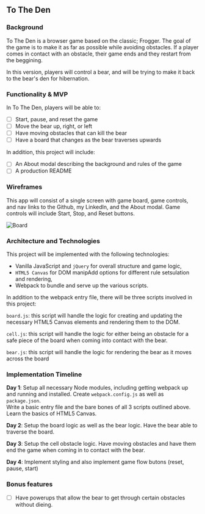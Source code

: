 ## To The Den

### Background

To The Den is a browser game based on the classic; Frogger.  The goal of the game
is to make it as far as possible while avoiding obstacles.  If a player comes in
contact with an obstacle, their game ends and they restart from the beggining.

In this version, players will control a bear, and will be trying to make it back
to the bear's den for hibernation.  

### Functionality & MVP

In To The Den, players will be able to:

- [ ] Start, pause, and reset the game
- [ ] Move the bear up, right, or left
- [ ] Have moving obstacles that can kill the bear
- [ ] Have a board that changes as the bear traverses upwards

In addition, this project will include:

- [ ] An About modal describing the background and rules of the game
- [ ] A production README

### Wireframes

This app will consist of a single screen with game board, game controls, and nav
links to the Github, my LinkedIn, and the About modal.  Game controls will include
Start, Stop, and Reset buttons.  

![Board](https://github.com/semaurer/ToTheDen/blob/master/wireframes/board.png)

### Architecture and Technologies

This project will be implemented with the following technologies:

- Vanilla JavaScript and `jQuery` for overall structure and game logic,
- `HTML5 Canvas` for DOM manipAdd options for different rule setsulation and rendering,
- Webpack to bundle and serve up the various scripts.

In addition to the webpack entry file, there will be three scripts involved in this project:

`board.js`: this script will handle the logic for creating and updating the necessary
HTML5 Canvas elements and rendering them to the DOM.

`cell.js`: this script will handle the logic for either being an obstacle for a safe piece
of the board when coming into contact with the bear.  

`bear.js`: this script will handle the logic for rendering the bear as it moves
across the board

### Implementation Timeline

**Day 1**: Setup all necessary Node modules, including getting webpack up and
running and installed.  Create `webpack.config.js` as well as `package.json`.  
Write a basic entry file and the bare bones of all 3 scripts outlined above.  
Learn the basics of HTML5 Canvas.

**Day 2**: Setup the board logic as well as the bear logic.  Have the bear able
to traverse the board.

**Day 3**: Setup the cell obstacle logic.  Have moving obstacles and have them end
the game when coming in to contact with the bear.

**Day 4**: Implement styling and also implement game flow butons (reset, pause, start)

### Bonus features

- [ ] Have powerups that allow the bear to get through certain obstacles without
dieing.
